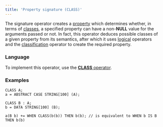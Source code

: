 ```yaml
---
title: 'Property signature (CLASS)'
---
```


The signature operator creates a [property](Properties.md) which determines whether, in terms of [classes](Classes.md), a specified property can have a non-**NULL** value for the arguments passed or not. In fact, this operator deduces possible classes of a given property from its semantics, after which it uses [logical](Logical_operators_AND_OR_NOT_XOR_.md) operators and the [classification](Classification_IS_AS_.md) operator to create the required property.

### Language

To implement this operator, use the [**CLASS** operator](CLASS_operator.md).

### Examples

```lsf
CLASS A;
a = ABSTRACT CASE STRING[100] (A);

CLASS B : A;
b = DATA STRING[100] (B);

a(B b) += WHEN CLASS(b(b)) THEN b(b); // is equivalent to WHEN b IS B THEN b(b)
```
